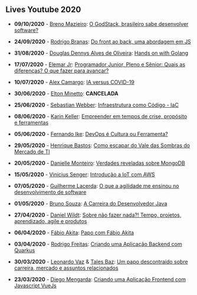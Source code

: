 ## Lives Youtube 2020

* **09/10/2020** - [Breno Mazieiro](https://www.linkedin.com/in/breno-mazieiro): [O GodStack, brasileiro sabe desenvolver software?](https://www.youtube.com/watch?v=memHS2ChHFA)

* **24/09/2020** - [Rodrigo Branas](https://linkedin.com/in/rodrigobranas): [Do front ao back, uma abordagem em JS](https://www.youtube.com/watch?v=jrb_1rBDBIQ)

* **31/08/2020** - [Douglas Dennys Alves de Oliveira](https://www.linkedin.com/in/douglas-dennys-381629119/): [Hands on with Golang](https://www.youtube.com/watch?v=4qBMNhentLA)

* **17/07/2020** - [Elemar Jr](https://www.linkedin.com/in/elemarjr/): [Programador Junior, Pleno e Sênior: Quais as diferenças? O que fazer para avançar?](https://youtu.be/Euv3lw2x1qY)

* **10/07/2020** - [Alex Camargo](https://predictcovid.com.br/): [IA versus COVID-19](https://www.youtube.com/watch?v=l2C321iGSzE)

* **30/06/2020** - [Elton Minetto](https://www.linkedin.com/in/eminetto/): **CANCELADA**

* **25/06/2020** - [Sebastian Webber](https://www.linkedin.com/in/sebawebber/): [Infraestrutura como Código - IaC](https://www.youtube.com/watch?v=jI2LkApP308)

* **08/06/2020** - [Karin Keller](https://www.linkedin.com/in/karinkeller/): [Empreender em tempos de crise, propósito e ferramentas](https://www.youtube.com/watch?v=FZNR_k7S2hY)

* **05/06/2020** - [Fernando Ike](https://www.linkedin.com/in/fernandoike/): [DevOps é Cultura ou Ferramenta?](https://www.youtube.com/watch?v=A2jBiDf7WuQ)

* **29/05/2020** - [Henrique Bastos](https://www.linkedin.com/in/henriquebastos/): [Como escapar do Vale das Sombras do Mercado de TI](https://www.youtube.com/watch?v=gyZWSeMnp54)

* **20/05/2020** - [Danielle Monteiro](https://www.linkedin.com/in/danimonteirodba/): [Verdades reveladas sobre MongoDB](https://www.youtube.com/watch?v=W_JBrDgKBo4)

* **15/05/2020** - [Vinicius Senger](https://www.linkedin.com/in/viniciussenger/): [Introdução a IoT com AWS](https://www.youtube.com/watch?v=YKkPJ9maIho)

* **07/05/2020** - [Guilherme Lacerda](https://www.linkedin.com/in/guilhermelacerda/):  [O que a agilidade me ensinou no desenvolvimento de software](https://www.youtube.com/watch?v=safQ1YOIc8o)

* **01/05/2020** - [Bruno Souza](https://www.linkedin.com/in/brjavaman/): [A Carreira do Desenvolvedor Java](https://www.youtube.com/watch?v=lAVctzQ-XP0)

* **27/04/2020** - [Daniel Wildt](https://www.linkedin.com/in/danielwildt/): [Sobre não fazer nada?! Tempo, projetos, aprendizado, agile e produtos](https://www.youtube.com/watch?v=-4k1nhPGLM0)

* **06/04/2020** - [Fábio Akita](https://www.linkedin.com/in/akitaonrails/): [Papo com Fábio Akita](https://www.youtube.com/watch?v=HMRtzEkRTvA)

* **03/04/2020** - [Rodrigo Freitas](https://github.com/omeuerodrigofreitas): [Criando uma Aplicação Backend com Quarkus](https://www.youtube.com/watch?v=HD85SarxV9M)

* **30/03/2020** - [Leonardo Vaz](https://www.linkedin.com/in/leonardovaz/) & [Tales Baz](https://www.linkedin.com/in/talesbaz/): [Um papo descontraído sobre carreira, mercado e assuntos relacionados](https://www.youtube.com/watch?v=LgFw_EMlfKY)

* **23/03/2020** - [Diego Mengarda](https://www.linkedin.com/in/diego-mengarda-4029427a/): [Criando uma Aplicação Frontend com Javascript VueJs](https://www.youtube.com/watch?v=ztZmp53jAG8)
